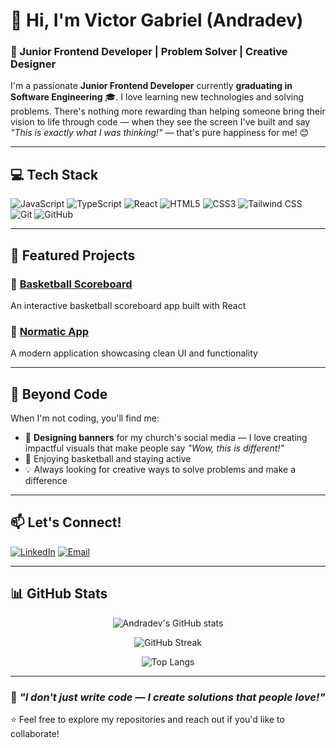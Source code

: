 # 👋 Hi, I'm Victor Gabriel (Andradev)

### 🚀 Junior Frontend Developer | Problem Solver | Creative Designer

I'm a passionate **Junior Frontend Developer** currently **graduating in Software Engineering** 🎓. I love learning new technologies and solving problems. There's nothing more rewarding than helping someone bring their vision to life through code — when they see the screen I've built and say *"This is exactly what I was thinking!"* — that's pure happiness for me! 😊

---

## 💻 Tech Stack

![JavaScript](https://img.shields.io/badge/JavaScript-F7DF1E?style=for-the-badge&logo=javascript&logoColor=black)
![TypeScript](https://img.shields.io/badge/TypeScript-007ACC?style=for-the-badge&logo=typescript&logoColor=white)
![React](https://img.shields.io/badge/React-20232A?style=for-the-badge&logo=react&logoColor=61DAFB)
![HTML5](https://img.shields.io/badge/HTML5-E34F26?style=for-the-badge&logo=html5&logoColor=white)
![CSS3](https://img.shields.io/badge/CSS3-1572B6?style=for-the-badge&logo=css3&logoColor=white)
![Tailwind CSS](https://img.shields.io/badge/Tailwind_CSS-38B2AC?style=for-the-badge&logo=tailwind-css&logoColor=white)
![Git](https://img.shields.io/badge/Git-F05032?style=for-the-badge&logo=git&logoColor=white)
![GitHub](https://img.shields.io/badge/GitHub-100000?style=for-the-badge&logo=github&logoColor=white)

---

## 🌟 Featured Projects

### 🏀 [Basketball Scoreboard](https://github.com/Andradev/basketball-scoreboard)
An interactive basketball scoreboard app built with React

### 📱 [Normatic App](https://github.com/Andradev/normatic-app)
A modern application showcasing clean UI and functionality

---

## 🎨 Beyond Code

When I'm not coding, you'll find me:
- 🎨 **Designing banners** for my church's social media — I love creating impactful visuals that make people say *"Wow, this is different!"*
- 🏀 Enjoying basketball and staying active
- 💡 Always looking for creative ways to solve problems and make a difference

---

## 📫 Let's Connect!

[![LinkedIn](https://img.shields.io/badge/LinkedIn-0077B5?style=for-the-badge&logo=linkedin&logoColor=white)](https://www.linkedin.com/in/victor-gabriel-barbosa-de-andrade-b29331309/)
[![Email](https://img.shields.io/badge/Email-D14836?style=for-the-badge&logo=gmail&logoColor=white)](mailto:victorgb.andrade@gmail.com)

---

## 📊 GitHub Stats

<div align="center">
  
![Andradev's GitHub stats](https://github-readme-stats.vercel.app/api?username=[Andradev]&theme=tokyonight&show_icons=true&hide_border=true&count_private=true&include_all_commits=true)

![GitHub Streak](https://github-readme-streak-stats.herokuapp.com/?user=Andradev&theme=radical)

![Top Langs](https://github-readme-stats.vercel.app/api/top-languages/?username=Andradev&layout=compact&theme=radical&langs_count=8)

</div>

---

### 💬 *"I don't just write code — I create solutions that people love!"*

⭐️ Feel free to explore my repositories and reach out if you'd like to collaborate!
